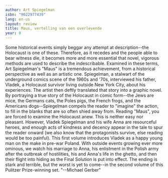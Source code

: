 ```yaml
---
author: Art Spiegelman
isbn: "9022977439"
lang: en-us
layout: review
title: Maus, vertelling van een overlevende
year: 0
---
```


Some historical events simply beggar any attempt at description--the Holocaust is one of these. Therefore, as it recedes and the people able to bear witness die, it becomes more and more essential that novel, vigorous methods are used to describe the indescribable. Examined in these terms, Art Spiegelman's "Maus" is a tremendous achievement, from a historical perspective as well as an artistic one.
Spiegelman, a stalwart of the underground comics scene of the 1960s and '70s, interviewed his father, Vladek, a Holocaust survivor living outside New York City, about his experiences. The artist then deftly translated that story into a graphic novel. By portraying a true story of the Holocaust in comic form--the Jews are mice, the Germans cats, the Poles pigs, the French frogs, and the Americans dogs--Spiegelman compels the reader to "imagine" the action, to fill in the blanks that are so often shied away from. Reading "Maus", you are forced to examine the Holocaust anew.
This is neither easy nor pleasant. However, Vladek Spiegelman and his wife Anna are resourceful heroes, and enough acts of kindness and decency appear in the tale to spur the reader onward (we also know that the protagonists survive, else reading would be too painful). This first volume introduces Vladek as a happy young man on the make in pre-war Poland. With outside events growing ever more ominous, we watch his marriage to Anna, his enlistment in the Polish army after the outbreak of hostilities, his and Anna's life in the ghetto, and then their flight into hiding as the Final Solution is put into effect. The ending is stark and terrible, but the worst is yet to come--in the second volume of this Pulitzer Prize-winning set. "--Michael Gerber"
